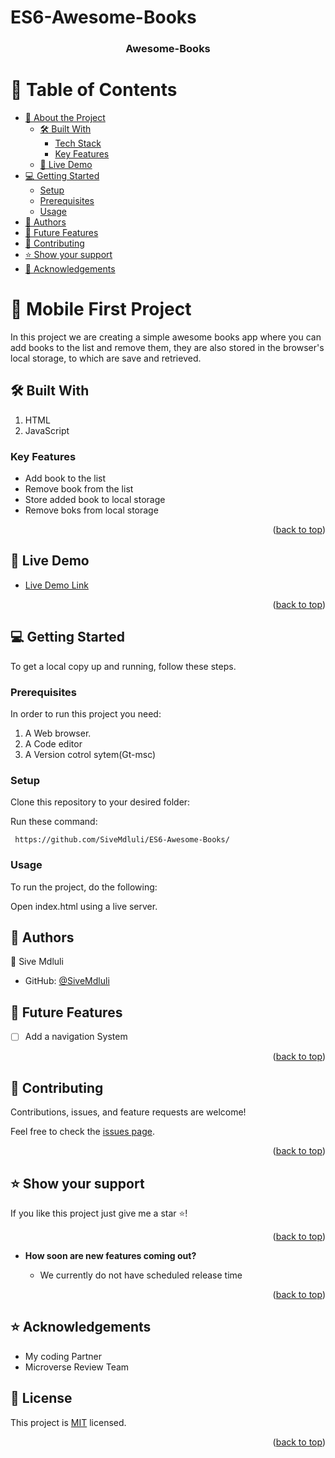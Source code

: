 # ES6-Awesome-Books

<a name="readme-top"></a>

<div align="center">
  <h3><b>Awesome-Books</b></h3>
</div>

# 📗 Table of Contents

- [📖 About the Project](#about-project)
  - [🛠 Built With](#built-with)
    - [Tech Stack](#tech-stack)
    - [Key Features](#key-features)
  - [🚀 Live Demo](#live-demo)
- [💻 Getting Started](#getting-started)
  - [Setup](#setup)
  - [Prerequisites](#prerequisites)
  - [Usage](#usage)
- [👥 Authors](#authors)
- [🔭 Future Features](#future-features)
- [🤝 Contributing](#contributing)
- [⭐️ Show your support](#support)
- [🙏 Acknowledgements](#acknowledgements)

# 📖 Mobile First Project <a name="about-project"></a>

In this project we are creating a simple awesome books app where you can add books to the list and remove them, they are also stored in the browser's local storage, to which are save and retrieved.

## 🛠 Built With <a name="built-with"></a>

1. HTML
2. JavaScript

### Key Features <a name="key-features"></a>

- Add book to the list
- Remove book from the list
- Store added book to local storage
- Remove boks from local storage

<p align="right">(<a href="#readme-top">back to top</a>)</p>

<!-- LIVE DEMO -->

## 🚀 Live Demo <a name="live-demo"></a>

- [Live Demo Link](https://sivemdluli.github.io/ES6-Awesome-Books/)

<p align="right">(<a href="#readme-top">back to top</a>)</p>

## 💻 Getting Started <a name="getting-started"></a>

To get a local copy up and running, follow these steps.

### Prerequisites

In order to run this project you need:

1. A Web browser.
2. A Code editor
3. A Version cotrol sytem(Gt-msc)

### Setup

Clone this repository to your desired folder:

Run these command:

` https://github.com/SiveMdluli/ES6-Awesome-Books/`

### Usage

To run the project, do the following:

Open index.html using a live server.

## 👥 Authors <a name="authors"></a>

👤 Sive Mdluli

- GitHub: [@SiveMdluli](https://github.com/SiveMdluli)

## 🔭 Future Features <a name="future-features"></a>

- [ ] Add a navigation System

<p align="right">(<a href="#readme-top">back to top</a>)</p>

## 🤝 Contributing <a name="contributing"></a>

Contributions, issues, and feature requests are welcome!

Feel free to check the [issues page](https://github.com/SiveMdluli/ES6-Awesome-Books/issues).

<p align="right">(<a href="#readme-top">back to top</a>)</p>

## ⭐️ Show your support <a name="support"></a>

If you like this project just give me a star ⭐️!

<p align="right">(<a href="#readme-top">back to top</a>)</p>

- **How soon are new features coming out?**

  - We currently do not have scheduled release time

<p align="right">(<a href="#readme-top">back to top</a>)</p>

## ⭐️ Acknowledgements <a name="acknowledgements"></a>

- My coding Partner
- Microverse Review Team

## 📝 License <a name="license"></a>

This project is [MIT](https://opensource.org/license/mit/) licensed.

<p align="right">(<a href="#readme-top">back to top</a>)</p>
